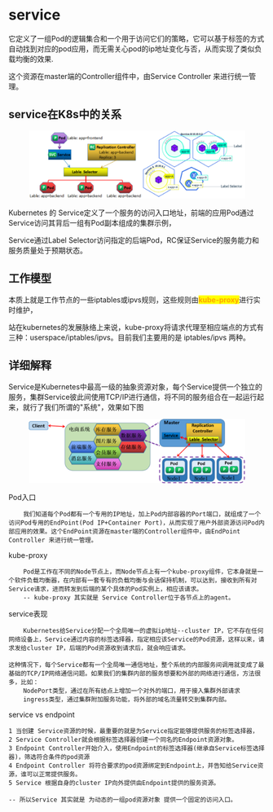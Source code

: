 # service

它定义了一组Pod的逻辑集合和一个用于访问它们的策略，它可以基于标签的方式自动找到对应的pod应用，而无需关心pod的ip地址变化与否，从而实现了类似负载均衡的效果.&#x20;

这个资源在master端的Controller组件中，由Service Controller 来进行统一管理。

## service在K8s中的关系

<figure><img src="../../../../.gitbook/assets/image (2) (1) (1) (1) (1) (1) (1) (1) (1) (1) (1) (1) (1).png" alt=""><figcaption></figcaption></figure>

Kubernetes 的 Service定义了一个服务的访问入口地址，前端的应用Pod通过Service访问其背后一组有Pod副本组成的集群示例，

Service通过Label Selector访问指定的后端Pod，RC保证Service的服务能力和服务质量处于预期状态。

## 工作模型

本质上就是工作节点的一些iptables或ipvs规则，这些规则由<mark style="color:orange;">**kube-proxy**</mark>进行实时维护，

站在kubernetes的发展脉络上来说，kube-proxy将请求代理至相应端点的方式有三种：userspace/iptables/ipvs。目前我们主要用的是 iptables/ipvs 两种。

## 详细解释

Service是Kubernetes中最高一级的抽象资源对象，每个Service提供一个独立的服务，集群Service彼此间使用TCP/IP进行通信，将不同的服务组合在一起运行起来，就行了我们所谓的"系统"，效果如下图

<figure><img src="../../../../.gitbook/assets/image (3) (1) (1) (1) (1) (1) (1) (1) (1).png" alt=""><figcaption></figcaption></figure>

Pod入口

```
    我们知道每个Pod都有一个专用的IP地址，加上Pod内部容器的Port端口，就组成了一个访问Pod专用的EndPoint(Pod IP+Container Port)，从而实现了用户外部资源访问Pod内部应用的效果。这个EndPoint资源在master端的Controller组件中，由EndPoint Controller 来进行统一管理。
```

kube-proxy

```
    Pod是工作在不同的Node节点上，而Node节点上有一个kube-proxy组件，它本身就是一个软件负载均衡器，在内部有一套专有的负载均衡与会话保持机制，可以达到，接收到所有对Service请求，进而转发到后端的某个具体的Pod实例上，相应该请求。
    -- kube-proxy 其实就是 Service Controller位于各节点上的agent。
```

service表现

```
    Kubernetes给Service分配一个全局唯一的虚拟ip地址--cluster IP，它不存在任何网络设备上，Service通过内容的标签选择器，指定相应该Service的Pod资源，这样以来，请求发给cluster IP，后端的Pod资源收到请求后，就会响应请求。
​
这种情况下，每个Service都有一个全局唯一通信地址，整个系统的内部服务间调用就变成了最基础的TCP/IP网络通信问题。如果我们的集群内部的服务想要和外部的网络进行通信，方法很多，比如：
    NodePort类型，通过在所有结点上增加一个对外的端口，用于接入集群外部请求
    ingress类型，通过集群附加服务功能，将外部的域名流量转交到集群内部。
```

service vs endpoint

```
1 当创建 Service资源的时候，最重要的就是为Service指定能够提供服务的标签选择器，
2 Service Controller就会根据标签选择器创建一个同名的Endpoint资源对象。
3 Endpoint Controller开始介入，使用Endpoint的标签选择器(继承自Service标签选择器)，筛选符合条件的pod资源
4 Endpoint Controller 将符合要求的pod资源绑定到Endpoint上，并告知给Service资源，谁可以正常提供服务。
5 Service 根据自身的cluster IP向外提供由Endpoint提供的服务资源。
​
-- 所以Service 其实就是 为动态的一组pod资源对象 提供一个固定的访问入口。
```

